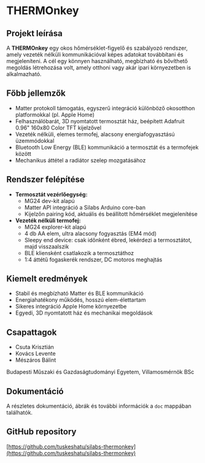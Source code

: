 # THERMOnkey

## Projekt leírása
A **THERMOnkey** egy okos hőmérséklet-figyelő és szabályozó rendszer, amely vezeték nélküli kommunikációval képes adatokat továbbítani és megjeleníteni. A cél egy könnyen használható, megbízható és bővíthető megoldás létrehozása volt, amely otthoni vagy akár ipari környezetben is alkalmazható.

## Főbb jellemzők
- Matter protokoll támogatás, egyszerű integráció különböző okosotthon platformokkal (pl. Apple Home)
- Felhasználóbarát, 3D nyomtatott termosztát ház, beépített Adafruit 0.96" 160x80 Color TFT kijelzővel
- Vezeték nélküli, elemes termofej, alacsony energiafogyasztású üzemmódokkal
- Bluetooth Low Energy (BLE) kommunikáció a termosztát és a termofejek között
- Mechanikus áttétel a radiátor szelep mozgatásához

## Rendszer felépítése
- **Termosztát vezérlőegység:**
	- MG24 dev-kit alapú
	- Matter API integráció a Silabs Arduino core-ban
	- Kijelzőn pairing kód, aktuális és beállított hőmérséklet megjelenítése
- **Vezeték nélküli termofej:**
	- MG24 explorer-kit alapú
	- 4 db AA elem, ultra alacsony fogyasztás (EM4 mód)
	- Sleepy end device: csak időnként ébred, lekérdezi a termosztátot, majd visszaalszik
	- BLE kliensként csatlakozik a termosztáthoz
	- 1:4 áttétű fogaskerék rendszer, DC motoros meghajtás

## Kiemelt eredmények
- Stabil és megbízható Matter és BLE kommunikáció
- Energiahatékony működés, hosszú elem-élettartam
- Sikeres integráció Apple Home környezetbe
- Egyedi, 3D nyomtatott ház és mechanikai megoldások

## Csapattagok
- Csuta Krisztián
- Kovács Levente
- Mészáros Bálint

Budapesti Műszaki és Gazdaságtudományi Egyetem, Villamosmérnök BSc

## Dokumentáció
A részletes dokumentáció, ábrák és további információk a `doc` mappában találhatók.

## GitHub repository
[https://github.com/tuskeshatu/silabs-thermonkey](https://github.com/tuskeshatu/silabs-thermonkey)
